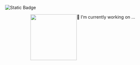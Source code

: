 ![Static Badge](https://img.shields.io/badge/py-greeny_81-green)
<div style='display:flex; justify-content:center;align-content:center;'>
    <!--<div><img src='https://github.com/greeny81/greeny81/blob/main/b38d3d08cf7acaeb0b2a17af127234a3%5B1%5D.gif' style='top:-100px;height:150px;'></div>-->
    <div><img src='https://github.com/greeny81/greeny81/blob/main/b0440126076054ee3eadd%5B1%5D.gif' style='top:-100px;height:150px;'></div>
    <div>🔭 I’m currently working on ...</div>
</div>
